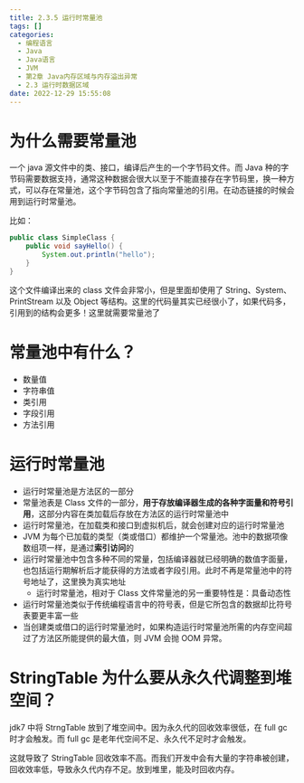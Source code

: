```yaml
---
title: 2.3.5 运行时常量池
tags: []
categories:
  - 编程语言
  - Java
  - Java语言
  - JVM
  - 第2章 Java内存区域与内存溢出异常
  - 2.3 运行时数据区域
date: 2022-12-29 15:55:08
---
```


# 为什么需要常量池

一个 java 源文件中的类、接口，编译后产生的一个字节码文件。而 Java 种的字节码需要数据支持，通常这种数据会很大以至于不能直接存在字节码里，换一种方式，可以存在常量池，这个字节码包含了指向常量池的引用。在动态链接的时候会用到运行时常量池。

比如：

```java
public class SimpleClass {
	public void sayHello() {
		System.out.println("hello");
	}
}
```

这个文件编译出来的 class 文件会非常小，但是里面却使用了 String、System、PrintStream 以及 Object 等结构。这里的代码量其实已经很小了，如果代码多，引用到的结构会更多！这里就需要常量池了


# 常量池中有什么？

- 数量值
- 字符串值
- 类引用
- 字段引用
- 方法引用

# 运行时常量池

- 运行时常量池是方法区的一部分
- 常量池表是 Class 文件的一部分，**用于存放编译器生成的各种字面量和符号引用**，这部分内容在类加载后存放在方法区的运行时常量池中
- 运行时常量池，在加载类和接口到虚拟机后，就会创建对应的运行时常量池
- JVM 为每个已加载的类型（类或借口）都维护一个常量池。池中的数据项像数组项一样，是通过**索引访问**的
- 运行时常量池中包含多种不同的常量，包括编译器就已经明确的数值字面量，也包括运行期解析后才能获得的方法或者字段引用。此时不再是常量池中的符号地址了，这里换为真实地址
	- 运行时常量池，相对于 Class 文件常量池的另一重要特性是：具备动态性
- 运行时常量池类似于传统编程语言中的符号表，但是它所包含的数据却比符号表要更丰富一些
- 当创建类或借口的运行时常量池时，如果构造运行时常量池所需的内存空间超过了方法区所能提供的最大值，则 JVM 会抛 OOM 异常。

# StringTable 为什么要从永久代调整到堆空间？

jdk7 中将 StrngTable 放到了堆空间中。因为永久代的回收效率很低，在 full gc 时才会触发。而 full gc 是老年代空间不足、永久代不足时才会触发。

这就导致了 StringTable 回收效率不高。而我们开发中会有大量的字符串被创建，回收效率低，导致永久代内存不足。放到堆里，能及时回收内存。

